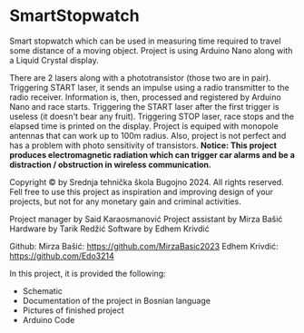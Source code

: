 # SmartStopwatch
Smart stopwatch which can be used in measuring time required to travel some distance of a moving object. Project is using Arduino Nano along with a Liquid Crystal display.

There are 2 lasers along with a phototransistor (those two are in pair). Triggering START laser, it sends an impulse using a radio transmitter to
the radio receiver. Information is, then, processed and registered by Arduino Nano and race starts. Triggering the START laser after the first trigger is useless (it doesn't bear any fruit). Triggering STOP laser, race stops and the elapsed time is printed on the display.
Project is equiped with monopole antennas that can work up to 100m radius. Also, project is not perfect and has a problem with 
photo sensitivity of transistors.
**Notice: This project produces electromagnetic radiation which can trigger car alarms and be a distraction / obstruction in wireless communication.**

Copyright © by Srednja tehnička škola Bugojno 2024. All rights reserved.
Fell free to use this project as inspiration and improving design of your projects, but not for any monetary gain and criminal activities.

Project manager by Said Karaosmanović
Project assistant by Mirza Bašić
Hardware by Tarik Redžić
Software by Edhem Krivdić

Github:
Mirza Bašić: https://github.com/MirzaBasic2023
Edhem Krivdić: https://github.com/Edo3214

In this project, it is provided the following:
* Schematic
* Documentation of the project in Bosnian language
* Pictures of finished project
* Arduino Code
